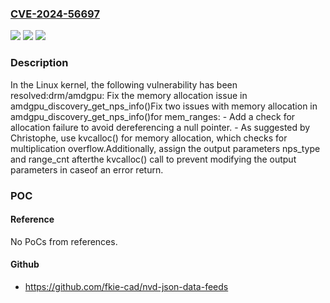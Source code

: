 ### [CVE-2024-56697](https://cve.mitre.org/cgi-bin/cvename.cgi?name=CVE-2024-56697)
![](https://img.shields.io/static/v1?label=Product&message=Linux&color=blue)
![](https://img.shields.io/static/v1?label=Version&message=b194d21b9bcc15b50df1bc3ff7428e51c2918a6f%3C%20d14bea4e094871226ea69772d69dab8b7b5f4915%20&color=brighgreen)
![](https://img.shields.io/static/v1?label=Vulnerability&message=n%2Fa&color=brighgreen)

### Description

In the Linux kernel, the following vulnerability has been resolved:drm/amdgpu: Fix the memory allocation issue in amdgpu_discovery_get_nps_info()Fix two issues with memory allocation in amdgpu_discovery_get_nps_info()for mem_ranges: - Add a check for allocation failure to avoid dereferencing a null   pointer. - As suggested by Christophe, use kvcalloc() for memory allocation,   which checks for multiplication overflow.Additionally, assign the output parameters nps_type and range_cnt afterthe kvcalloc() call to prevent modifying the output parameters in caseof an error return.

### POC

#### Reference
No PoCs from references.

#### Github
- https://github.com/fkie-cad/nvd-json-data-feeds

